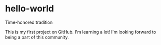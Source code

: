 # hello-world
Time-honored tradition

This is my first project on GitHub.  I'm learning a lot!
I'm looking forward to being a part of this community.
